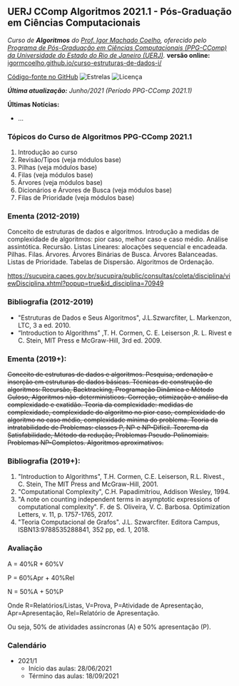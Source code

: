 
<link href="http://github.com/yrgoldteeth/darkdowncss/raw/master/darkdown.css" rel="stylesheet"></link>

## UERJ CComp Algoritmos 2021.1 - Pós-Graduação em Ciências Computacionais

_Curso de **Algoritmos** do [Prof. Igor Machado Coelho](https://igormcoelho.github.io), oferecido pelo [Programa de Pós-Graduação em Ciências Computacionais (PPG-CComp) da Universidade do Estado do Rio de Janeiro (UERJ)](https://ccomp.ime.uerj.br)._ **versão online:** [igormcoelho.github.io/curso-estruturas-de-dados-i/](https://igormcoelho.github.io/curso-estruturas-de-dados-i/)

[Código-fonte no GitHub](https://github.com/igormcoelho/curso-estruturas-de-dados-i)
![Estrelas](https://img.shields.io/github/stars/igormcoelho/curso-estruturas-de-dados-i)
![Licença](https://img.shields.io/github/license/igormcoelho/curso-estruturas-de-dados-i)

_**Última atualização:** Junho/2021 (Período PPG-CComp 2021.1)_


**Últimas Notícias:**

- ...

### Tópicos do Curso de Algoritmos PPG-CComp 2021.1

1. Introdução ao curso
1. Revisão/Tipos (veja módulos base)
1. Pilhas (veja módulos base)
1. Filas (veja módulos base)
1. Árvores (veja módulos base)
1. Dicionários e Árvores de Busca (veja módulos base)
1. Filas de Prioridade (veja módulos base)

### Ementa (2012-2019)

Conceito de estruturas de dados e algoritmos. Introdução a medidas de complexidade de algoritmos: pior caso, melhor caso e caso médio. Análise assintótica. Recursão. Listas Lineares: alocações sequencial e encadeada. Pilhas. Filas. Árvores. Árvores Binárias de Busca. Árvores Balanceadas. Listas de Prioridade. Tabelas de Dispersão. Algoritmos de Ordenação.

https://sucupira.capes.gov.br/sucupira/public/consultas/coleta/disciplina/viewDisciplina.xhtml?popup=true&id_disciplina=70949

### Bibliografia (2012-2019)

- "Estruturas de Dados e Seus Algoritmos", J.L.Szwarcfiter, L. Markenzon, LTC, 3 a ed. 2010.
- “Introduction to Algorithms” ,T. H. Cormen, C. E. Leiserson ,R. L. Rivest e C. Stein, MIT Press e McGraw-Hill, 3rd ed. 2009.

### Ementa (2019+):

~~Conceito de estruturas de dados e algoritmos. Pesquisa, ordenação e inserção em estruturas de dados básicas. Técnicas de construção de algoritmos: Recursão, Backtracking, Programação Dinâmica e Método Guloso, Algoritmos não-determinísticos. Correção, otimização e análise da complexidade e exatidão. Teoria da complexidade: medidas de complexidade, complexidade do algoritmo no pior caso, complexidade do algoritmo no caso médio, complexidade mínima do problema. Teoria da intratabilidade de Problemas: classes P, NP e NP-Difícil. Teorema da Satisfabilidade, Método da redução, Problemas Pseudo-Polinomiais. Problemas NP-Completos. Algoritmos aproximativos.~~


### Bibliografia (2019+):

1. "Introduction to Algorithms", T.H. Cormen, C.E. Leiserson, R.L. Rivest., C. Stein, The MIT Press and McGraw-Hill, 2001.
2. "Computational Complexity", C.H. Papadimitriou, Addison Wesley, 1994.
3. "A note on counting independent terms in asymptotic expressions of computational complexity". F. de S. Oliveira, V. C. Barbosa. Optimization Letters, v. 11, p. 1757-1765, 2017.
4. "Teoria Computacional de Grafos". J.L. Szwarcfiter. Editora Campus, ISBN13:9788535288841, 352 pp, ed. 1, 2018.


### Avaliação

A = 40%R + 60%V

P = 60%Apr + 40%Rel

N = 50%A + 50%P

Onde R=Relatórios/Listas, V=Prova, P=Atividade de Apresentação, Apr=Apresentação, Rel=Relatório de Apresentação.

Ou seja, 50% de atividades assíncronas (A) e 50% apresentação (P).




### Calendário

- 2021/1
    * Início das aulas: 28/06/2021
    * Término das aulas: 18/09/2021


